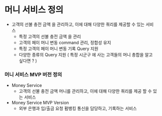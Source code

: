 # 머니 서비스 정의

- 고객의 선불 충전 금액 을 관리하고, 이에 대해 다양한 쿼리를 제공할 수 있는 서비스
    - 특정 고객의 선불 충전 금액 을 관리
    - 고객의 페이 머니 변동 command 관리, 정합성 유지
    - 특정 고객의 페이 머니 변동 기록 Query 지원
    - 다양한 종류의 Query 지원 ( 특정 시군구 에 사는 고객들의 머니 총합을 알고 싶다면 ? )

### 머니 서비스 MVP 버전 정의

- Money Service
    - 고객의 선불 충전 금액 머니를 관리하고, 이에 대해 다양한 쿼리를 제공 할 수 있는 서비스
- Money Service MVP Version
    - 외부 은행과 입/출금 요청 펌뱅킹 통신을 담당하고, 기록하는 서비스
